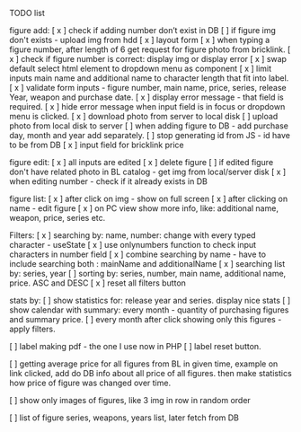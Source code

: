 TODO list

figure add:
[ x ] check if adding number don’t exist in DB
[ ] if figure img don't exists - upload img from hdd
[ x ] layout form
[ x ] when typing a figure number, after length of 6 get request for figure photo from bricklink.
[ x ] check if figure number is correct: display img or display error
[ x ] swap default select html element to dropdown menu as component
[ x ] limit inputs main name and additional name to character length that fit into label.
[ x ] validate form inputs - figure number, main name, price, series, release Year, weapon and purchase date.
[ x ] display error message - that field is required.
[ x ] hide error message when input field is in focus or dropdown menu is clicked.
[ x ] download photo from server to local disk
[ ] upload photo from local disk to server
[ ] when adding figure to DB - add purchase day, month and year add separately.
[ ] stop generating id from JS - id have to be from DB
[ x ] input field for bricklink price

figure edit:
[ x ] all inputs are edited
[ x ] delete figure
[ ] if edited figure don't have related photo in BL catalog - get img from local/server disk
[ x ] when editing number - check if it already exists in DB

figure list:
[ x ] after click on img - show on full screen
[ x ] after clicking on name - edit figure
[ x ] on PC view show more info, like: additional name, weapon, price, series etc.

Filters:
[ x ] searching by: name, number: change with every typed character - useState
[ x ] use onlynumbers function to check input characters in number field
[ x ] combine searching by name - have to include searching both : mainName and additionalName
[ x ] searching list by: series, year
[ ] sorting by: series, number, main name, additional name, price. ASC and DESC
[ x ] reset all filters button

stats by:
[ ] show statistics for: release year and series. display nice stats
[ ] show calendar with summary: every month - quantity of purchasing figures and summary price.
[ ] every month after click showing only this figures - apply filters.

[ ] label making pdf - the one I use now in PHP
[ ] label reset button.

[ ] getting average price for all figures from BL in given time, example on link clicked, add do DB info about all price of all figures. then make statistics how price of figure was changed over time.

[ ] show only images of figures, like 3 img in row in random order

[ ] list of figure series, weapons, years list, later fetch from DB


